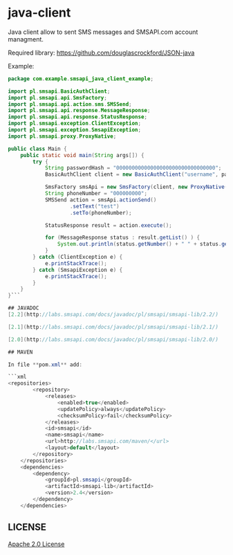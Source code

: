 java-client
===========
Java client allow to sent SMS messages and SMSAPI.com account managment.


Required library:
https://github.com/douglascrockford/JSON-java

Example:

```java
package com.example.smsapi_java_client_example;

import pl.smsapi.BasicAuthClient;
import pl.smsapi.api.SmsFactory;
import pl.smsapi.api.action.sms.SMSSend;
import pl.smsapi.api.response.MessageResponse;
import pl.smsapi.api.response.StatusResponse;
import pl.smsapi.exception.ClientException;
import pl.smsapi.exception.SmsapiException;
import pl.smsapi.proxy.ProxyNative;

public class Main {
    public static void main(String args[]) {
        try {
            String passwordHash = "00000000000000000000000000000000";
            BasicAuthClient client = new BasicAuthClient("username", passwordHash);

            SmsFactory smsApi = new SmsFactory(client, new ProxyNative("https://api.smsapi.com"));
            String phoneNumber = "000000000";
            SMSSend action = smsApi.actionSend()
                    .setText("test")
                    .setTo(phoneNumber);

            StatusResponse result = action.execute();

            for (MessageResponse status : result.getList() ) {
                System.out.println(status.getNumber() + " " + status.getStatus());
            }
        } catch (ClientException e) {
            e.printStackTrace();
        } catch (SmsapiException e) {
            e.printStackTrace();
        }
    }
}```

## JAVADOC
[2.2](http://labs.smsapi.com/docs/javadoc/pl/smsapi/smsapi-lib/2.2/)

[2.1](http://labs.smsapi.com/docs/javadoc/pl/smsapi/smsapi-lib/2.1/)

[2.0](http://labs.smsapi.com/docs/javadoc/pl/smsapi/smsapi-lib/2.0/)

## MAVEN

In file **pom.xml** add:

```xml
<repositories>
        <repository>
            <releases>
                <enabled>true</enabled>
                <updatePolicy>always</updatePolicy>
                <checksumPolicy>fail</checksumPolicy>
            </releases>
            <id>smsapi</id>
            <name>smsapi</name>
            <url>http://labs.smsapi.com/maven/</url>
            <layout>default</layout>
        </repository>
    </repositories>
    <dependencies>
        <dependency>
            <groupId>pl.smsapi</groupId>
            <artifactId>smsapi-lib</artifactId>
            <version>2.4</version>
        </dependency>
    </dependencies>
```

## LICENSE
[Apache 2.0 License](https://github.com/smsapi/smsapi-java-client/blob/master/LICENSE)
